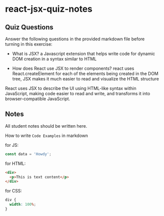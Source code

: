 # react-jsx-quiz-notes

## Quiz Questions

Answer the following questions in the provided markdown file before turning in this exercise:

- What is JSX?
  a Javascript extension that helps write code for dynamic DOM creation in a syntax similar to HTML

- How does React use JSX to render components?
  react uses React.createElement for each of the elements being created in the DOM tree, JSX makes it much easier to read and visualize the HTML structure

React uses JSX to describe the UI using HTML-like syntax within JavaScript, making code easier to read and write, and transforms it into browser-compatible JavaScript.

## Notes

All student notes should be written here.

How to write `Code Examples` in markdown

for JS:

```javascript
const data = 'Howdy';
```

for HTML:

```html
<div>
  <p>This is text content</p>
</div>
```

for CSS:

```css
div {
  width: 100%;
}
```
